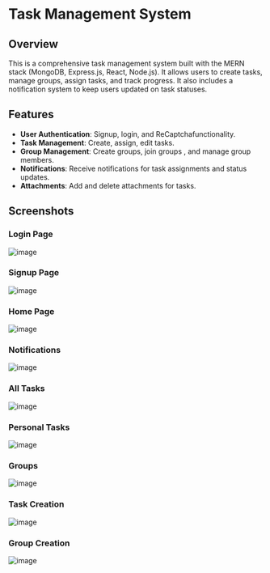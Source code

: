 # Task Management System 

## Overview
This is a comprehensive task management system built with the MERN stack (MongoDB, Express.js, React, Node.js). It allows users to create tasks, manage groups, assign tasks, and track progress. It also includes a notification system to keep users updated on task statuses.

## Features

- **User Authentication**: Signup, login, and ReCaptchafunctionality.
- **Task Management**: Create, assign, edit tasks.
- **Group Management**: Create groups, join groups , and manage group members.
- **Notifications**: Receive notifications for task assignments and status updates.
- **Attachments**: Add and delete attachments for tasks.

## Screenshots

### Login Page
![image](https://github.com/user-attachments/assets/b6d3d4ef-9673-46b7-be66-7e4c69d0f159)

### Signup Page
![image](https://github.com/user-attachments/assets/0dfc191f-6e85-453b-8e2c-c9b776819c51)

### Home Page
![image](https://github.com/user-attachments/assets/4995c846-e660-42f4-943e-f91f237d013a)

### Notifications
![image](https://github.com/user-attachments/assets/206c06c6-3aa2-4978-9bd7-1bbf7b6eb84c)

### All Tasks
![image](https://github.com/user-attachments/assets/bfb80ede-7c07-46af-9149-0958f02659f4)

### Personal Tasks
![image](https://github.com/user-attachments/assets/da1804a1-0ee1-48ef-9bb8-a20b12323cdc)

### Groups 
![image](https://github.com/user-attachments/assets/26c5c762-c05b-4aa9-acd0-3da32a5ca6d9)

### Task Creation
![image](https://github.com/user-attachments/assets/6d759447-e36b-48e0-a3fb-b457febdb6da)

### Group Creation
![image](https://github.com/user-attachments/assets/3fb76ac0-c67b-43d9-819d-24e0fa64a6e4)

